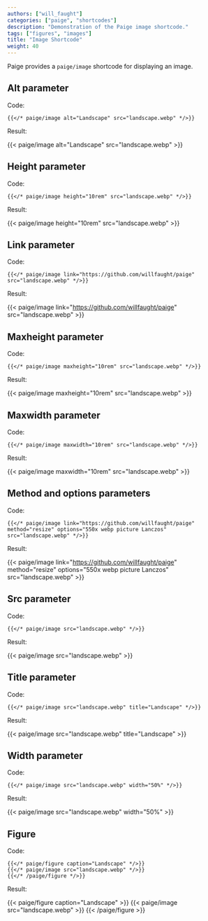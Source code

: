 ```yaml
---
authors: ["will_faught"]
categories: ["paige", "shortcodes"]
description: "Demonstration of the Paige image shortcode."
tags: ["figures", "images"]
title: "Image Shortcode"
weight: 40
---
```


Paige provides a `paige/image` shortcode for displaying an image.

<!--more-->

## Alt parameter

Code:

```go-text-template
{{</* paige/image alt="Landscape" src="landscape.webp" */>}}
```

Result:

{{< paige/image alt="Landscape" src="landscape.webp" >}}

## Height parameter

Code:

```go-text-template
{{</* paige/image height="10rem" src="landscape.webp" */>}}
```

Result:

{{< paige/image height="10rem" src="landscape.webp" >}}

## Link parameter

Code:

```go-text-template
{{</* paige/image link="https://github.com/willfaught/paige" src="landscape.webp" */>}}
```

Result:

{{< paige/image link="https://github.com/willfaught/paige" src="landscape.webp" >}}

## Maxheight parameter

Code:

```go-text-template
{{</* paige/image maxheight="10rem" src="landscape.webp" */>}}
```

Result:

{{< paige/image maxheight="10rem" src="landscape.webp" >}}

## Maxwidth parameter

Code:

```go-text-template
{{</* paige/image maxwidth="10rem" src="landscape.webp" */>}}
```

Result:

{{< paige/image maxwidth="10rem" src="landscape.webp" >}}

## Method and options parameters

Code:

```go-text-template
{{</* paige/image link="https://github.com/willfaught/paige" method="resize" options="550x webp picture Lanczos" src="landscape.webp" */>}}
```

Result:

{{< paige/image link="https://github.com/willfaught/paige" method="resize" options="550x webp picture Lanczos" src="landscape.webp" >}}

## Src parameter

Code:

```go-text-template
{{</* paige/image src="landscape.webp" */>}}
```

Result:

{{< paige/image src="landscape.webp" >}}

## Title parameter

Code:

```go-text-template
{{</* paige/image src="landscape.webp" title="Landscape" */>}}
```

Result:

{{< paige/image src="landscape.webp" title="Landscape" >}}

## Width parameter

Code:

```go-text-template
{{</* paige/image src="landscape.webp" width="50%" */>}}
```

Result:

{{< paige/image src="landscape.webp" width="50%" >}}

## Figure

Code:

```go-text-template
{{</* paige/figure caption="Landscape" */>}}
{{</* paige/image src="landscape.webp" */>}}
{{</* /paige/figure */>}}
```

Result:

{{< paige/figure caption="Landscape" >}}
{{< paige/image src="landscape.webp" >}}
{{< /paige/figure >}}
